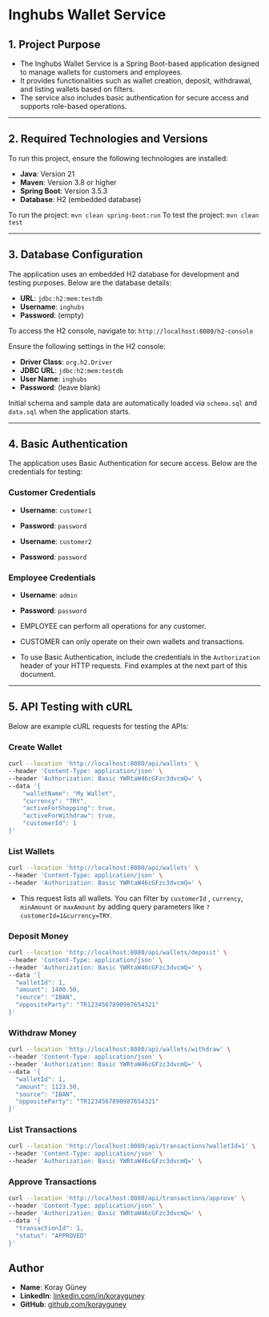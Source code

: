 # Inghubs Wallet Service

## 1. Project Purpose
- The Inghubs Wallet Service is a Spring Boot-based application designed to manage wallets for customers and employees. 
- It provides functionalities such as wallet creation, deposit, withdrawal, and listing wallets based on filters. 
- The service also includes basic authentication for secure access and supports role-based operations.

---

## 2. Required Technologies and Versions
To run this project, ensure the following technologies are installed:

- **Java**: Version 21
- **Maven**: Version 3.8 or higher
- **Spring Boot**: Version 3.5.3
- **Database**: H2 (embedded database)

To run the project: `mvn clean spring-boot:run`
To test the project: `mvn clean test`

---

## 3. Database Configuration
The application uses an embedded H2 database for development and testing purposes. Below are the database details:

- **URL**: `jdbc:h2:mem:testdb`
- **Username**: `inghubs`
- **Password**: (empty)

To access the H2 console, navigate to: `http://localhost:8080/h2-console`

Ensure the following settings in the H2 console:
- **Driver Class**: `org.h2.Driver`
- **JDBC URL**: `jdbc:h2:mem:testdb`
- **User Name**: `inghubs`
- **Password**: (leave blank)

Initial schema and sample data are automatically loaded via `schema.sql` and `data.sql` when the application starts.

---

## 4. Basic Authentication
The application uses Basic Authentication for secure access. Below are the credentials for testing:

### Customer Credentials
- **Username**: `customer1`
- **Password**: `password`


- **Username**: `customer2`
- **Password**: `password`

### Employee Credentials
- **Username**: `admin`
- **Password**: `password`


- EMPLOYEE can perform all operations for any customer.
- CUSTOMER can only operate on their own wallets and transactions.
- To use Basic Authentication, include the credentials in the `Authorization` header of your HTTP requests. Find examples at the next part of this document.

---

## 5. API Testing with cURL
Below are example cURL requests for testing the APIs:

### Create Wallet
```bash
curl --location 'http://localhost:8080/api/wallets' \
--header 'Content-Type: application/json' \
--header 'Authorization: Basic YWRtaW46cGFzc3dvcmQ=' \
--data '{
    "walletName": "My Wallet",
    "currency": "TRY",
    "activeForShopping": true,
    "activeForWithdraw": true,
    "customerId": 1
}'
```

### List Wallets
```bash
curl --location 'http://localhost:8080/api/wallets' \
--header 'Content-Type: application/json' \
--header 'Authorization: Basic YWRtaW46cGFzc3dvcmQ=' \
```

- This request lists all wallets. You can filter by `customerId` , `currency`, `minAmount` or `maxAmount` by adding query parameters like `?customerId=1&currency=TRY`.

### Deposit Money
```bash
curl --location 'http://localhost:8080/api/wallets/deposit' \
--header 'Content-Type: application/json' \
--header 'Authorization: Basic YWRtaW46cGFzc3dvcmQ=' \
--data '{
  "walletId": 1,
  "amount": 1400.50,
  "source": "IBAN",
  "oppositeParty": "TR1234567890987654321"
}'
```

### Withdraw Money
```bash
curl --location 'http://localhost:8080/api/wallets/withdraw' \
--header 'Content-Type: application/json' \
--header 'Authorization: Basic YWRtaW46cGFzc3dvcmQ=' \
--data '{
  "walletId": 1,
  "amount": 1123.50,
  "source": "IBAN",
  "oppositeParty": "TR1234567890987654321"
}'
```

### List Transactions
```bash
curl --location 'http://localhost:8080/api/transactions?walletId=1' \
--header 'Content-Type: application/json' \
--header 'Authorization: Basic YWRtaW46cGFzc3dvcmQ=' \
```

### Approve Transactions
```bash
curl --location 'http://localhost:8080/api/transactions/approve' \
--header 'Content-Type: application/json' \
--header 'Authorization: Basic YWRtaW46cGFzc3dvcmQ=' \
--data '{
  "transactionId": 1,
  "status": "APPROVED"
}'
```

## Author
- **Name**: Koray Güney
- **LinkedIn**: [linkedin.com/in/korayguney](https://www.linkedin.com/in/koray-guney-77599992/)
- **GitHub**: [github.com/korayguney](https://github.com/korayguney/)
